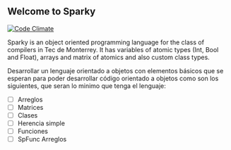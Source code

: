 ## Welcome to Sparky

[![Code Climate](https://codeclimate.com/github/codeclimate/codeclimate/badges/gpa.svg)](https://codeclimate.com/github/CZDiego/Sparky-Programming-Language)

Sparky is an object oriented programming language for the class of compilers in Tec de Monterrey. It has variables of atomic types (Int, Bool and Float), arrays and matrix of atomics and also custom class types.


Desarrollar un lenguaje orientado a objetos con elementos básicos que se esperan para poder desarrollar código orientado a objetos como son los siguientes, que seran lo minimo que tenga el lenguaje:

- [ ] Arreglos
- [ ] Matrices
- [ ] Clases
- [ ] Herencia simple
- [ ] Funciones
- [ ] SpFunc Arreglos
